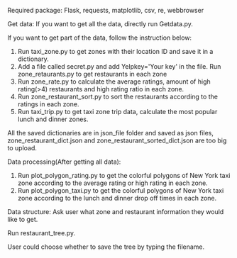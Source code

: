 Required package:
Flask, requests, matplotlib, csv, re, webbrowser

Get data:
If you want to get all the data, directly run Getdata.py.

If you want to get part of the data, follow the instruction below:
1. Run taxi_zone.py to get zones with their location ID and save it in a dictionary.
2. Add a file called secret.py and add Yelpkey='Your key' in the file. Run zone_retaurants.py to get restaurants in each zone
3. Run zone_rate.py to calculate the average ratings, amount of high rating(>4) restaurants and high rating ratio in each zone.
4. Run zone_restaurant_sort.py to sort the restaurants according to the ratings in each zone.
5. Run taxi_trip.py to get taxi zone trip data, calculate the most popular lunch and dinner zones.

All the saved dictionaries are in json_file folder and saved as json files, zone_restaurant_dict.json and zone_restaurant_sorted_dict.json are too big to upload.

Data processing(After getting all data):
1. Run plot_polygon_rating.py to get the colorful polygons of New York taxi zone according to the average rating or high rating in each zone.
2. Run plot_polygon_taxi.py to get the colorful polygons of New York taxi zone according to the lunch and dinner drop off times in each zone.

Data structure:
Ask user what zone and restaurant information they would like to get.

Run restaurant_tree.py.

User could choose whether to save the tree by typing the filename.
